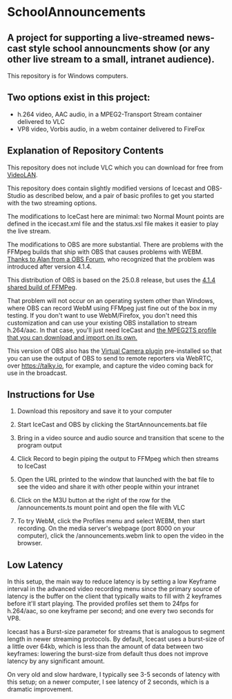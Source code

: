 # SchoolAnnouncements
## A project for supporting a live-streamed news-cast style school announcments show (or any other live stream to a small, intranet audience).

This repository is for Windows computers.

## Two options exist in this project:

- h.264 video, AAC audio, in a MPEG2-Transport Stream container delivered to VLC
- VP8 video, Vorbis audio, in a webm container delivered to FireFox

## Explanation of Repository Contents

This repository does not include VLC which you can download for free from [VideoLAN](https://www.videolan.org/vlc/index.html).

This repository does contain slightly modified versions of Icecast and OBS-Studio as described below, and a pair of basic profiles to get you started with the two streaming options.

The modifications to IceCast here are minimal: two Normal Mount points are defined in the icecast.xml file and the status.xsl file makes it easier to play the live stream.

The modifications to OBS are more substantial. There are problems with the FFMpeg builds that ship with OBS that causes problems with WEBM. [Thanks to Alan from a OBS Forum](https://obsproject.com/forum/threads/issue-with-vp8-encoding-need-help.80835/), who recognized that the problem was introduced after version 4.1.4.

This distribution of OBS is based on the 25.0.8 release, but uses the [4.1.4 shared build of FFMPeg](https://ffmpeg.zeranoe.com/builds/win64/shared/ffmpeg-4.1.4-win64-shared.zip).

That problem will not occur on an operating system other than Windows, where OBS can record WebM using FFMpeg just fine out of the box in my testing. If you don't want to use WebM/Firefox, you don't need this customization and can use your existing OBS installation to stream h.264/aac. In that case, you'll just need IceCast and [the MPEG2TS profile that you can download and import on its own.](https://github.com/liamgm/SchoolAnnouncements/raw/master/OBS_Profiles/MPEG2TS/basic.ini)

This version of OBS also has the [Virtual Camera plugin](https://obsproject.com/forum/resources/obs-virtualcam.949/) pre-installed so that you can use the output of OBS to send to remote reporters via WebRTC, over <https://talky.io>, for example, and capture the video coming back for use in the broadcast.

## Instructions for Use

1. Download this repository and save it to your computer

2. Start IceCast and OBS by clicking the StartAnnouncements.bat file

3. Bring in a video source and audio source and transition that scene to the program output

4. Click Record to begin piping the output to FFMpeg which then streams to IceCast

5. Open the URL printed to the window that launched with the bat file to see the video and share it with other people within your intranet

6. Click on the M3U button at the right of the row for the /announcements.ts mount point and open the file with VLC

7. To try WebM, click the Profiles menu and select WEBM, then start recording. On the media server's webpage (port 8000 on your computer), click the /announcements.webm link to open the video in the browser.

## Low Latency

In this setup, the main way to reduce latency is by setting a low Keyframe interval in the advanced video recording menu since the primary source of latency is the buffer on the client that typically waits to fill with 2 keyframes before it'll start playing. The provided profiles set them to 24fps for h.264/aac, so one keyframe per second; and one every two seconds for VP8.

Icecast has a Burst-size parameter for streams that is analogous to segment length in newer streaming protocols. By default, Icecast uses a burst-size of a little over 64kb, which is less than the amount of data between two keyframes: lowering the burst-size from default thus does not improve latency by any significant amount.

On very old and slow hardware, I typically see 3-5 seconds of latency with this setup; on a newer computer, I see latency of 2 seconds, which is a dramatic improvement.